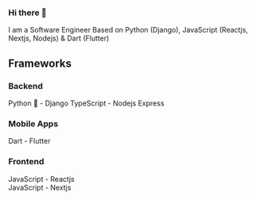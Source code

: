 ### Hi there 👋
I am a Software Engineer Based on Python (Django), JavaScript (Reactjs, Nextjs, Nodejs) & Dart (Flutter)

## Frameworks
### Backend 
Python :snake: - Django
TypeScript - Nodejs Express

### Mobile Apps 
Dart - Flutter

### Frontend
JavaScript - Reactjs
<br/>
JavaScript - Nextjs

<!--
**rexy09/rexy09** is a ✨ _special_ ✨ repository because its `README.md` (this file) appears on your GitHub profile.

Here are some ideas to get you started:

- 🔭 I’m currently working on ...
- 🌱 I’m currently learning ...
- 👯 I’m looking to collaborate on ...
- 🤔 I’m looking for help with ...
- 💬 Ask me about ...
- 📫 How to reach me: ...
- 😄 Pronouns: ...
- ⚡ Fun fact: ...
-->
